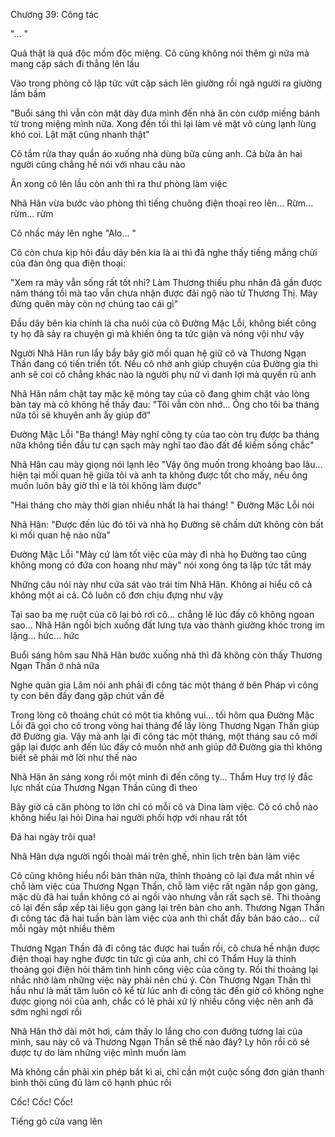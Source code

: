 




Chương 39: Công tác


"... "

Quả thật là quá độc mồm độc miệng. Cô cũng không nói thêm gì nữa mà mang cặp sách đi thẳng lên lầu

Vào trong phòng cô lập tức vứt cặp sách lên giường rồi ngã người ra giường lầm bầm

"Buổi sáng thì vẫn còn mặt dày đưa mình đến nhà ăn còn cướp miếng bánh từ trong miệng mình nữa. Xong đến tối thì lại làm vẻ mặt vô cùng lạnh lùng khó coi. Lật mặt cũng nhanh thật"

Cô tắm rửa thay quần áo xuống nhà dùng bữa cùng anh. Cả bữa ăn hai người cũng chẳng hề nói với nhau câu nào

Ăn xong cô lên lầu còn anh thì ra thư phòng làm việc

Nhã Hân vừa bước vào phòng thì tiếng chuông điện thoại reo lên... Rừm... rừm... rừm



Cô nhấc máy lên nghe "Alo... "

Cô còn chưa kịp hỏi đầu dây bên kia là ai thì đã nghe thấy tiếng mắng chửi của đàn ông qua điện thoại:

"Xem ra mày vẫn sống rất tốt nhỉ? Làm Thương thiếu phu nhân đã gần được năm tháng tồi mà tao vẫn chưa nhận được đãi ngộ nào từ Thương Thị. Mày đừng quên mày còn nợ chúng tao cái gì"

Đầu dây bên kia chính là cha nuôi của cô Đường Mặc Lỗi, không biết công ty họ đã sảy ra chuyện gì mà khiến ông ta tức giận và nóng vội như vậy


Người Nhã Hân run lẩy bẩy bây giờ mối quan hệ giữ cô và Thương Ngạn Thần đang có tiến triển tốt. Nếu cô nhờ anh giúp chuyện của Đường gia thì anh sẽ coi cô chẳng khác nào là người phụ nữ vì danh lợi mà quyến rũ anh

Nhã Hân nắm chặt tay mặc kệ móng tay của cô đang ghim chặt vào lòng bàn tay mà cô không hề thấy đau: "Tôi vẫn còn nhớ... Ông cho tôi ba tháng nữa tôi sẽ khuyên anh ấy giúp đỡ"

Đường Mặc Lỗi "Ba tháng! Mày nghĩ công ty của tao còn trụ được ba tháng nữa không tiền đầu tư cạn sạch mày nghĩ tao đào đất để kiếm sống chắc"

Nhã Hân cau mày giọng nói lạnh lẽo "Vậy ông muốn trong khoảng bao lâu... hiện tại mối quan hệ giữa tôi và anh ta không được tốt cho mấy, nếu ông muốn luôn bây giờ thì e là tôi không làm được"

"Hai tháng cho mày thời gian nhiều nhất là hai tháng! " Đường Mặc Lỗi nói

Nhã Hân: "Được đến lúc đó tôi và nhà họ Đường sẽ chấm dứt không còn bất kì mối quan hệ nào nữa"



Đường Mặc Lỗi "Mày cứ làm tốt việc của mày đi nhà họ Đường tao cũng không mong có đứa con hoang như mày" nói xong ông ta lập tức tắt máy

Những câu nói này như cứa sát vào trái tim Nhã Hân. Không ai hiểu cô cả không một ai cả. Cô luôn cô đơn chịu đựng như vậy

Tại sao ba mẹ ruột của cô lại bỏ rơi cô... chẳng lẽ lúc đấy cô không ngoan sao... Nhã Hân ngồi bịch xuống đất lưng tựa vào thành giường khóc trong im lặng... hức... hức

Buổi sáng hôm sau Nhã Hân bước xuống nhà thì đã không còn thấy Thương Ngạn Thần ở nhà nữa

Nghe quản gia Lâm nói anh phải đi công tác một tháng ở bên Pháp vì công ty con bên đấy đang gặp chút vấn đề

Trong lòng cô thoáng chút có một tia không vui... tối hôm qua Đường Mặc Lỗi đã gọi cho cô trong vòng hai tháng để lấy lòng Thương Ngạn Thần giúp đỡ Đường gia. Vậy mà anh lại đi công tác một tháng, một tháng sau cô mới gặp lại được anh đến lúc đấy cô muốn nhờ anh giúp đỡ Đường gia thì không biết sẽ phải mở lời như thế nào

Nhã Hân ăn sáng xong rồi một mình đi đến công ty... Thẩm Huy trợ lý đắc lực nhất của Thương Ngạn Thần cũng đi theo

Bây giờ cả căn phòng to lớn chỉ có mỗi cô và Dina làm việc. Cô có chỗ nào không hiểu lại hỏi Dina hai người phối hợp với nhau rất tốt

Đã hai ngày trôi qua!

Nhã Hân dựa người ngồi thoải mái trên ghế, nhìn lịch trên bàn làm việc

Cô cũng không hiểu nổi bản thân nữa, thỉnh thoảng cô lại đưa mắt nhìn về chỗ làm việc của Thương Ngạn Thần, chỗ làm việc rất ngăn nắp gọn gàng, mặc dù đã hai tuần không có ai ngồi vào nhưng vẫn rất sạch sẽ. Thi thoảng cô lại đến sắp xếp tài liệu gọn gàng lại trên bàn cho anh. Thương Ngạn Thần đi công tác đã hai tuần bàn làm việc của anh thì chất đầy bản báo cáo... cứ mỗi ngày một nhiều thêm

Thương Ngạn Thần đã đi công tác được hai tuần rồi, cô chưa hề nhận được điện thoại hay nghe được tin tức gì của anh, chỉ có Thẩm Huy là thỉnh thoảng gọi điện hỏi thăm tình hình công việc của công ty. Rồi thi thoảng lại nhắc nhở làm những việc này phải nên chú ý. Còn Thương Ngạn Thần thì hầu như là mất tăm luôn cô kể từ lúc anh đi công tác đến giờ cô không nghe được giọng nói của anh, chắc có lẽ phải xử lý nhiều công việc nên anh đã sớm nghỉ ngơi rồi

Nhã Hân thở dài một hơi, cảm thấy lo lắng cho con đường tương lai của mình, sau này cô và Thương Ngạn Thần sẽ thế nào đây? Ly hôn rồi cô sẽ được tự do làm những việc mình muốn làm

Mà không cần phải xin phép bất kì ai, chỉ cần một cuộc sống đơn giản thanh bình thôi cũng đủ làm cô hạnh phúc rồi

Cốc! Cốc! Cốc!

Tiếng gõ cửa vang lên




